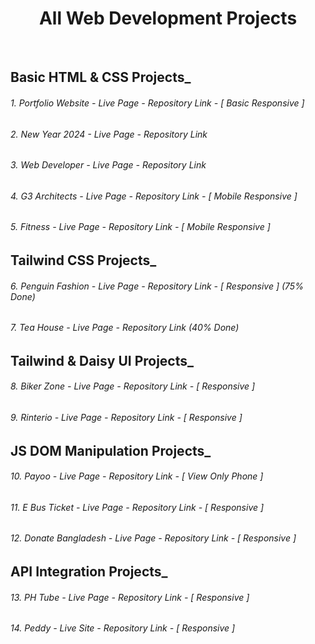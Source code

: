 <h1 align="center">All Web Development Projects</h1>
<br>

## Basic HTML & CSS Projects_

<h6>1. Portfolio Website - <a style="text-decoration:none" href="https://tamiim-iqbal.github.io/Portfolio-Website/">Live Page</a> - <a style="text-decoration:none" href="https://github.com/Tamiim-Iqbal/Portfolio-Website">Repository Link</a> - [ Basic Responsive ] </h6>

<h6>2. New Year 2024 - <a style="text-decoration:none" href="https://tamiim-iqbal.github.io/New-Year-2024/">Live Page</a> - <a style="text-decoration:none" href="https://github.com/Tamiim-Iqbal/New-Year-2024">Repository Link</a> </h6>

<h6>3. Web Developer - <a style="text-decoration:none" href="https://tamiim-iqbal.github.io/Web-Developer/">Live Page</a> - <a style="text-decoration:none" href="https://github.com/Tamiim-Iqbal/Web-Developer">Repository Link</a> </h6>

<h6>4. G3 Architects - <a style="text-decoration:none" href="https://tamiim-iqbal.github.io/G3-Architects/" target="_blank">Live Page</a> - <a style="text-decoration:none" href="https://github.com/Tamiim-Iqbal/G3-Architects">Repository Link</a> - [ Mobile Responsive ] </h6>

<h6>5. Fitness - <a style="text-decoration:none" href="https://tamiim-iqbal.github.io/Fitness/
">Live Page</a> - <a style="text-decoration:none" href="https://github.com/Tamiim-Iqbal/Fitness">Repository Link</a> - [ Mobile Responsive ] </h6> 


## Tailwind CSS Projects_

<h6>6. Penguin Fashion - <a style="text-decoration:none" href="https://tamiim-iqbal.github.io/Penguin-Fashion/
">Live Page</a> - <a style="text-decoration:none" href="https://github.com/Tamiim-Iqbal/Penguin-Fashion">Repository Link</a> - [ Responsive ] (75% Done)</h6>

<h6>7. Tea House - <a style="text-decoration:none" href="https://tamiim-iqbal.github.io/Tea-House/">Live Page</a> - <a style="text-decoration:none" href="https://github.com/Tamiim-Iqbal/Tea-House">Repository Link</a> (40% Done)</h6> 


## Tailwind & Daisy UI Projects_

<h6>8. Biker Zone - <a style="text-decoration:none" href="https://tamiim-iqbal.github.io/Biker-Zone/">Live Page</a> - <a style="text-decoration:none" href="https://github.com/Tamiim-Iqbal/Biker-Zone">Repository Link</a> - [ Responsive ]</h6> 

<h6>9. Rinterio - <a style="text-decoration:none" href="https://tamiim-iqbal.github.io/Rinterio/">Live Page</a> - <a style="text-decoration:none" href="https://github.com/Tamiim-Iqbal/Rinterio">Repository Link</a> - [ Responsive ]</h6> 


## JS DOM Manipulation Projects_
<h6>10. Payoo - <a style="text-decoration:none" href="https://tamiim-iqbal.github.io/Payoo/">Live Page</a> - <a style="text-decoration:none" href="https://github.com/Tamiim-Iqbal/Payoo">Repository Link</a> - [ View Only Phone ]</h6> 

<h6>11. E Bus Ticket - <a style="text-decoration:none" href="https://tamiim-iqbal.github.io/E-Bus-Ticket/">Live Page</a> - <a style="text-decoration:none" href="https://github.com/Tamiim-Iqbal/E-Bus-Ticket">Repository Link</a> - [ Responsive ]</h6> 

<h6>12. Donate Bangladesh - <a style="text-decoration:none" href="https://tamiim-iqbal.github.io/Donate-Bangladesh/">Live Page</a> - <a style="text-decoration:none" href="https://github.com/Tamiim-Iqbal/Donate-Bangladesh">Repository Link</a> - [ Responsive ]</h6> 

## API Integration Projects_
<h6>13. PH Tube - <a style="text-decoration:none" href="https://tamiim-iqbal.github.io/PH-Tube/">Live Page</a> - <a style="text-decoration:none" href="https://github.com/Tamiim-Iqbal/PH-Tube">Repository Link</a> - [ Responsive ]</h6> 

<h6>14. Peddy - <a style="text-decoration:none" href="https://peddy.vercel.app/">Live Site</a> - <a style="text-decoration:none" href="https://github.com/Tamiim-Iqbal/Peddy">Repository Link</a> - [ Responsive ]</h6> 